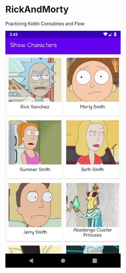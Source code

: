 # RickAndMorty
Practicing Kotlin Coroutines and Flow

<img src="https://github.com/KwabenBerko/RickAndMorty/blob/master/art/list.png" width="360">
